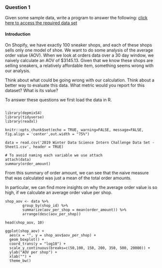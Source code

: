 ### Question 1
Given some sample data, write a program to answer the following: [click here to access the required data set](https://docs.google.com/spreadsheets/d/16i38oonuX1y1g7C_UAmiK9GkY7cS-64DfiDMNiR41LM/edit#gid=0)

#### Introduction
On Shopify, we have exactly 100 sneaker shops, and each of these shops sells only one model of shoe. We want to do some analysis of the average order value (AOV). When we look at orders data over a 30 day window, we naively calculate an AOV of $3145.13. Given that we know these shops are selling sneakers, a relatively affordable item, something seems wrong with our analysis. 

Think about what could be going wrong with our calculation. Think about a better way to evaluate this data. 
What metric would you report for this dataset?
What is its value?

To answer these questions we first load the data in R.
```{r setup, include=FALSE}

library(depmixS4)
library(tidyverse)
library(readxl)

knitr::opts_chunk$set(echo = TRUE, warning=FALSE, message=FALSE, fig.align = 'center',out.width = "75%")
```

```{r question1, echo=TRUE, eval = TRUE}
data = read.csv('2019 Winter Data Science Intern Challenge Data Set - Sheet1.csv', header = TRUE)

# To avoid naming each variable we use attach
attach(data)
summary(order_amount)
```
From this summary of order amount, we can see that the naive measure that was calculated was just a mean of the total order amounts. 

In particular, we can find more insights on why the average order value is so high, if we calculate an average order value per shop.
```{r groups}
shop_aov <- data %>%
        group_by(shop_id) %>%
        summarize(aov_per_shop = mean(order_amount)) %>%
        arrange(desc(aov_per_shop))

head(shop_aov, 10)

ggplot(shop_aov) +
  aes(x = "", y = shop_aov$aov_per_shop) +
  geom_boxplot() +
  coord_trans(y = "log10") +
  scale_y_continuous(breaks=c(50,100, 150, 200, 350, 500, 20000)) +
  ylab("AOV per shop") +
  xlab("") +
  theme_bw()

```
